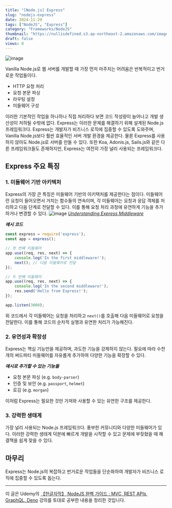 ```yaml
---
title: "[Node.js] Express"
slug: "nodejs-express"
date: 2024-11-29
tags: ["NodeJS", "Express"]
category: "Frameworks/NodeJS"
thumbnail: "https://nullisdefined.s3.ap-northeast-2.amazonaws.com/images/03a5a0480e31b580ab7f4657cbf8066d.png"
draft: false
views: 0
---
```

![image](https://nullisdefined.s3.ap-northeast-2.amazonaws.com/images/03a5a0480e31b580ab7f4657cbf8066d.png)

Vanilla Node.js로 웹 서버를 개발할 때 가장 먼저 마주치는 어려움은 반복적이고 번거로운 작업들이다.

- HTTP 요청 처리
- 요청 본문 파싱
- 라우팅 설정
- 미들웨어 구성

이러한 기본적인 작업을 하나하나 직접 처리하다 보면 코드 작성량이 늘어나고 개발 생산성이 저하될 수밖에 없다.
Express는 이러한 문제를 해결하기 위해 설계된 Node.js 프레임워크다. Express는 개발자가 비즈니스 로직에 집중할 수 있도록 도와주며, Vanilla Node.js보다 훨씬 효율적인 서버 개발 환경을 제공한다.
물론 Express를 사용하지 않아도 Node.js로 서버를 만들 수 있다. 또한 Koa, Adonis.js, Sails.js와 같은 다른 프레임워크들도 존재하지만, Express는 여전히 가장 널리 사용되는 프레임워크다.

## Express 주요 특징
### 1. 미들웨어 기반 아키텍처
Express의 가장 큰 특징은 미들웨어 기반의 아키텍처를 제공한다는 점이다.
미들웨어란 요청이 들어오면서 거치는 함수들의 연속이며, 각 미들웨어는 요청과 응답 객체를 처리하고 다음 단계로 전달할 수 있다. 이를 통해 요청 처리 과정에 유연하게 기능을 추가하거나 변경할 수 있다.
![image](https://nullisdefined.s3.ap-northeast-2.amazonaws.com/images/ffa384154a9e0cd737c708445f612b30.png)
*[Understanding Express Middleware](https://dev.to/ghvstcode/understanding-express-middleware-a-beginners-guide-g73)*

***예시 코드***
```js
const express = require('express');
const app = express();

// 첫 번째 미들웨어
app.use((req, res, next) => {
    console.log('In the first middleware!');
    next(); // 다음 미들웨어로 전달
});

// 두 번째 미들웨어
app.use((req, res, next) => {
    console.log('In the second middleware!');
    res.send('Hello from Express!');
});

app.listen(3000);
```
위 코드에서 각 미들웨어는 요청을 처리하고 `next()`를 호출해 다음 미들웨어로 요청을 전달한다. 이를 통해 코드의 순차적 실행과 유연한 처리가 가능해진다.

### 2. 유연성과 확장성
Express는 핵심 기능만을 제공하며, 과도한 기능을 강제하지 않는다. 필요에 따라 수천 개의 써드파티 미들웨어를 자유롭게 추가하여 다양한 기능을 확장할 수 있다.

***예시로 추가할 수 있는 기능들***
- 요청 본문 파싱 (e.g. `body-parser`)
- 인증 및 보안 (e.g. `passport`, `helmet`)
- 로깅 (e.g. `morgan`)

이처럼 Express는 필요한 것만 가져와 사용할 수 있는 유연한 구조를 제공한다.

### 3. 강력한 생태계
가장 널리 사용되는 Node.js 프레임워크다. 풍부한 커뮤니티와 다양한 미들웨어가 있다. 이러한 강력한 생태계 덕분에 빠르게 개발을 시작할 수 있고 문제에 부짖혔을 때 해결책을 쉽게 찾을 수 있다.

## 마무리
Express는 Node.js의 복잡하고 번거로운 작업들을 단순화하여 개발자가 비즈니스 로직에 집중할 수 있도록 돕는다.

---
이 글은 Udemy의 [【한글자막】 NodeJS 완벽 가이드 : MVC, REST APIs, GraphQL, Deno](https://www.udemy.com/course/nodejs-mvc-rest-apis-graphql-deno/) 강의를 토대로 공부한 내용을 정리한 것입니다.